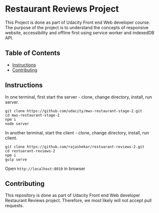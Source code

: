 #  Restaurant Reviews Project
This Project is done as part of Udacity Front end Web developer course. The purpose of the project is to understand the concepts of responsive website, accessibility and offline first using service worker and indexedDB API.

## Table of Contents

- [Instructions](#instructions)
- [Contributing](#contributing)


## Instructions
In one terminal, first start the server - clone, change directory, install, run server.
```
git clone https://github.com/udacity/mws-restaurant-stage-2.git
cd mws-restaurant-stage-2
npm i
node server
```

In another terminal, start the client - clone, change directory, install, run client. 
```
git clone https://github.com/rajashekar/restuarant-reviews-2.git
cd restuarant-reviews-2
npm i
gulp serve
```

Open `http://localhost:8010` in browser

## Contributing

This repository is done as part of Udacity Front end Web developer Restaurant Reviews project. Therefore, we most likely will not accept pull requests.